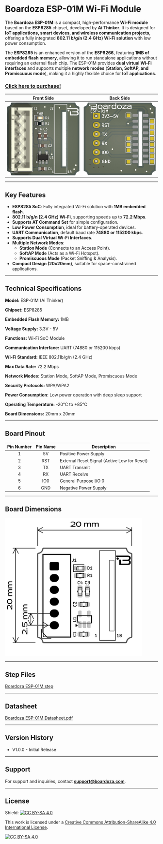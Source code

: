 # Boardoza ESP-01M Wi-Fi Module

The **Boardoza ESP-01M** is a compact, high-performance **Wi-Fi module** based on the **ESP8285** chipset, developed by **Ai Thinker**. It is designed for **IoT applications, smart devices, and wireless communication projects**, offering a fully integrated **802.11 b/g/n (2.4 GHz) Wi-Fi solution** with low power consumption.

The **ESP8285** is an enhanced version of the **ESP8266**, featuring **1MB of embedded flash memory**, allowing it to run standalone applications without requiring an external flash chip. The ESP-01M provides **dual virtual Wi-Fi interfaces** and supports multiple **network modes** (**Station, SoftAP, and Promiscuous mode**), making it a highly flexible choice for **IoT applications**.

### [Click here to purchase!](https://www.ozdisan.com/maker-and-iot-products/boardoza/boardoza-modules/BOARDOZA-ESP01M/1202706)

| Front Side | Back Side |
|:---:|:---:|
| ![ Front](./assets/ESP-01M%20Front.png) | ![ Back](./assets/ESP-01M%20Back.png) |

---

## **Key Features**
- **ESP8285 SoC**: Fully integrated Wi-Fi solution with **1MB embedded flash**.
- **802.11 b/g/n (2.4 GHz) Wi-Fi**, supporting speeds up to **72.2 Mbps**.
- **Supports AT Command Set** for simple configuration.
- **Low Power Consumption**, ideal for battery-operated devices.
- **UART Communication**, default baud rate **74880 or 115200 kbps**.
- **Supports Dual Virtual Wi-Fi Interfaces**.
- **Multiple Network Modes**:
  - **Station Mode** (Connects to an Access Point).
  - **SoftAP Mode** (Acts as a Wi-Fi Hotspot).
  - **Promiscuous Mode** (Packet Sniffing & Analysis).
- **Compact Design (20x20mm)**, suitable for space-constrained applications.

---

## **Technical Specifications**
**Model:** ESP-01M (Ai Thinker)

**Chipset:** ESP8285 

**Embedded Flash Memory:** 1MB  

**Voltage Supply:** 3.3V - 5V  

**Functions:** Wi-Fi SoC Module  

**Communication Interface:** UART (74880 or 115200 kbps)  

**Wi-Fi Standard:** IEEE 802.11b/g/n (2.4 GHz)  

**Max Data Rate:** 72.2 Mbps  

**Network Modes:** Station Mode, SoftAP Mode, Promiscuous Mode  

**Security Protocols:** WPA/WPA2  

**Power Consumption:** Low power operation with deep sleep support  

**Operating Temperature:** -20°C to +85°C  

**Board Dimensions:** 20mm x 20mm  

---

## **Board Pinout**
| Pin Number | Pin Name | Description |
|:---:|:---:|---|
| 1  | 5V  | Positive Power Supply |
| 2  | RST  | External Reset Signal (Active Low for Reset) |
| 3  | TX  | UART Transmit |
| 4  | RX  | UART Receive |
| 5  | IO0  | General Purpose I/O 0 |
| 6  | GND  | Negative Power Supply |

---

## **Board Dimensions**
<img src="./assets/ESP-01M Dimension.png" alt="Board Dimensions" width="450"/>

---

## **Step Files**
[Boardoza ESP-01M.step](./assets/ESP-01M%20Step.step)

---

## **Datasheet**
[Boardoza ESP-01M Datasheet.pdf](./assets/ESP-01M%20Datasheet.pdf)

---

## **Version History**
- V1.0.0 - Initial Release

---

## **Support**
For support and inquiries, contact **support@boardoza.com**.

---

## **License**
Shield: [![CC BY-SA 4.0][cc-by-sa-shield]][cc-by-sa]  

This work is licensed under a [Creative Commons Attribution-ShareAlike 4.0 International License][cc-by-sa].  

[![CC BY-SA 4.0][cc-by-sa-image]][cc-by-sa]  

[cc-by-sa]: http://creativecommons.org/licenses/by-sa/4.0/  
[cc-by-sa-image]: https://licensebuttons.net/l/by-sa/4.0/88x31.png  
[cc-by-sa-shield]: https://img.shields.io/badge/License-CC%20BY--SA%204.0-lightgrey.svg  